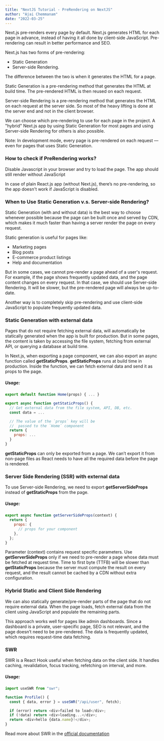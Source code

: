 ```yaml
---
title: "NextJS Tutorial - PreRendering on NextJS"
author: "Ajai Chemmanam"
date: "2022-03-25"
---
```


Next.js pre-renders every page by default.
Next.js generates HTML for each page in advance, instead of having it all done by client-side JavaScript.
Pre-rendering can result in better performance and SEO.

Next.js has two forms of pre-rendering:

- Static Generation
- Server-side Rendering.

The difference between the two is when it generates the HTML for a page.

Static Generation is a pre-rendering method that generates the HTML at build time.
The pre-rendered HTML is then reused on each request.

Server-side Rendering is a pre-rendering method that generates the HTML on each request at the server side.
So most of the heavy lifting is done at the server end and not in the client browser.

We can choose which pre-rendering to use for each page in the project.
A "hybrid" Next.js app by using Static Generation for most pages and using Server-side Rendering for others is also possible.

Note: In development mode, every page is pre-rendered on each request — even for pages that uses Static Generation.

### How to check if PreRendering works?

Disable Javascript in your browser and try to load the page.
The app should still render without JavaScript

In case of plain React.js app (without Next.js), there’s no pre-rendering, so the app doesn't work if JavaScript is disabled.

### When to Use Static Generation v.s. Server-side Rendering?

Static Generation (with and without data) is the best way to choose whenever possible because the page can be built once and served by CDN, which makes it much faster than having a server render the page on every request.

Static generation is useful for pages like:

- Marketing pages
- Blog posts
- E-commerce product listings
- Help and documentation

But in some cases, we cannot pre-render a page ahead of a user's request.
For example, if the page shows frequently updated data, and the page content changes on every request.
In that case, we should use Server-side Rendering.
It will be slower, but the pre-rendered page will always be up-to-date.

Another way is to completely skip pre-rendering and use client-side JavaScript to populate frequently updated data.

### Static Generation with external data

Pages that do not require fetching external data, will automatically be statically generated when the app is built for production.
But in some pages, the content is taken by accessing the file system, fetching from external API, or querying a database at build time.

In Next.js, when exporting a page component, we can also export an async function called **getStaticProps**.
**getStaticProps** runs at build time in production.
Inside the function, we can fetch external data and send it as props to the page.

##### Usage:

```js
export default function Home(props) { ... }

export async function getStaticProps() {
  // Get external data from the file system, API, DB, etc.
  const data = ...

  // The value of the `props` key will be
  //  passed to the `Home` component
  return {
    props: ...
  }
}

```

**getStaticProps** can only be exported from a page.
We can’t export it from non-page files as React needs to have all the required data before the page is rendered.

### Server Side Rendering (SSR) with external data

To use Server-side Rendering, we need to export **getServerSideProps** instead of **getStaticProps** from the page.

##### Usage:

```js
export async function getServerSideProps(context) {
  return {
    props: {
      // props for your component
    },
  };
}
```

Parameter (context) contains request specific parameters.
Use **getServerSideProps** only if we need to pre-render a page whose data must be fetched at request time.
Time to first byte (TTFB) will be slower than **getStaticProps** because the server must compute the result on every request, and the result cannot be cached by a CDN without extra configuration.

### Hybrid Static and Client Side Rendering

We can also statically generate/pre-render parts of the page that do not require external data.
When the page loads, fetch external data from the client using JavaScript and populate the remaining parts.

This approach works well for pages like admin dashboards.
Since a dashboard is a private, user-specific page, SEO is not relevant, and the page doesn’t need to be pre-rendered.
The data is frequently updated, which requires request-time data fetching.

### SWR

SWR is a React Hook useful when fetching data on the client side.
It handles caching, revalidation, focus tracking, refetching on interval, and more.

##### Usage:

```js
import useSWR from "swr";

function Profile() {
  const { data, error } = useSWR("/api/user", fetch);

  if (error) return <div>failed to load</div>;
  if (!data) return <div>loading...</div>;
  return <div>hello {data.name}!</div>;
}
```

Read more about SWR in the [official documentation](https://swr.vercel.app/)
